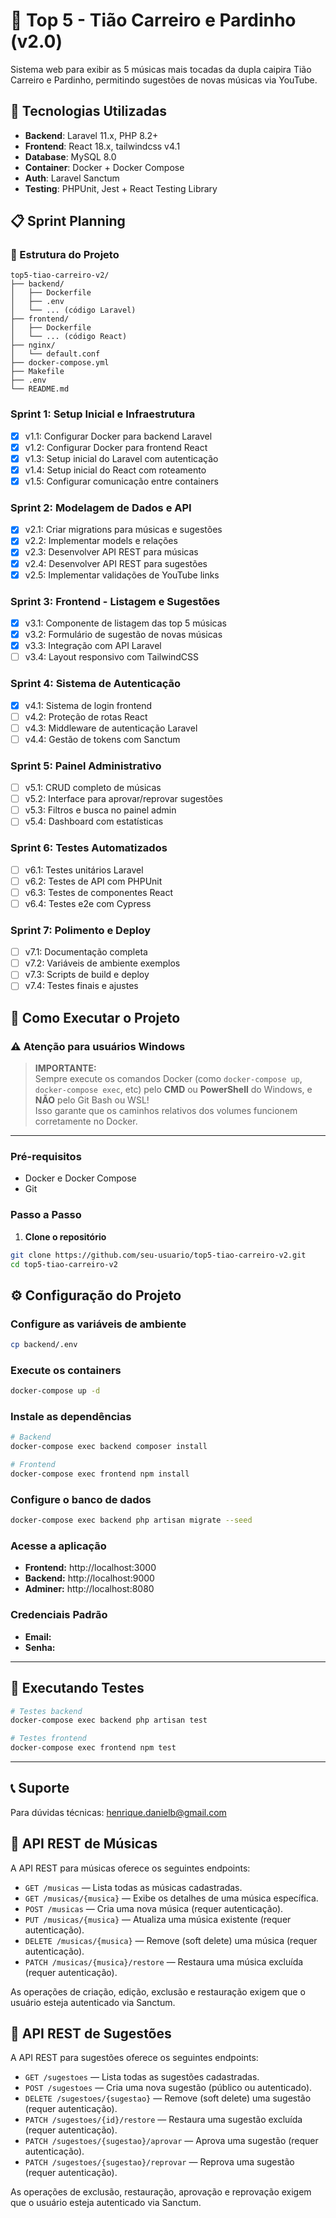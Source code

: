# 🎵 Top 5 - Tião Carreiro e Pardinho (v2.0)

Sistema web para exibir as 5 músicas mais tocadas da dupla caipira Tião Carreiro
e Pardinho, permitindo sugestões de novas músicas via YouTube.

## 🚀 Tecnologias Utilizadas

- **Backend**: Laravel 11.x, PHP 8.2+
- **Frontend**: React 18.x, tailwindcss v4.1
- **Database**: MySQL 8.0
- **Container**: Docker + Docker Compose
- **Auth**: Laravel Sanctum
- **Testing**: PHPUnit, Jest + React Testing Library

## 📋 Sprint Planning

### 📁 Estrutura do Projeto

```
top5-tiao-carreiro-v2/
├── backend/
│   ├── Dockerfile
│   ├── .env
│   └── ... (código Laravel)
├── frontend/
│   ├── Dockerfile
│   └── ... (código React)
├── nginx/
│   └── default.conf
├── docker-compose.yml
├── Makefile
├── .env
└── README.md
```

### Sprint 1: Setup Inicial e Infraestrutura

- [x] v1.1: Configurar Docker para backend Laravel
- [x] v1.2: Configurar Docker para frontend React
- [x] v1.3: Setup inicial do Laravel com autenticação
- [x] v1.4: Setup inicial do React com roteamento
- [x] v1.5: Configurar comunicação entre containers

### Sprint 2: Modelagem de Dados e API

- [x] v2.1: Criar migrations para músicas e sugestões
- [x] v2.2: Implementar models e relações
- [x] v2.3: Desenvolver API REST para músicas
- [x] v2.4: Desenvolver API REST para sugestões
- [x] v2.5: Implementar validações de YouTube links

### Sprint 3: Frontend - Listagem e Sugestões

- [x] v3.1: Componente de listagem das top 5 músicas
- [x] v3.2: Formulário de sugestão de novas músicas
- [x] v3.3: Integração com API Laravel
- [ ] v3.4: Layout responsivo com TailwindCSS

### Sprint 4: Sistema de Autenticação

- [x] v4.1: Sistema de login frontend
- [ ] v4.2: Proteção de rotas React
- [ ] v4.3: Middleware de autenticação Laravel
- [ ] v4.4: Gestão de tokens com Sanctum

### Sprint 5: Painel Administrativo

- [ ] v5.1: CRUD completo de músicas
- [ ] v5.2: Interface para aprovar/reprovar sugestões
- [ ] v5.3: Filtros e busca no painel admin
- [ ] v5.4: Dashboard com estatísticas

### Sprint 6: Testes Automatizados

- [ ] v6.1: Testes unitários Laravel
- [ ] v6.2: Testes de API com PHPUnit
- [ ] v6.3: Testes de componentes React
- [ ] v6.4: Testes e2e com Cypress

### Sprint 7: Polimento e Deploy

- [ ] v7.1: Documentação completa
- [ ] v7.2: Variáveis de ambiente exemplos
- [ ] v7.3: Scripts de build e deploy
- [ ] v7.4: Testes finais e ajustes

## 🐳 Como Executar o Projeto

### ⚠️ Atenção para usuários Windows

> **IMPORTANTE:**  
> Sempre execute os comandos Docker (como `docker-compose up`,
> `docker-compose exec`, etc) pelo **CMD** ou **PowerShell** do Windows, e
> **NÃO** pelo Git Bash ou WSL!  
> Isso garante que os caminhos relativos dos volumes funcionem corretamente no
> Docker.

---

### Pré-requisitos

- Docker e Docker Compose
- Git

### Passo a Passo

1. **Clone o repositório**

```bash
git clone https://github.com/seu-usuario/top5-tiao-carreiro-v2.git
cd top5-tiao-carreiro-v2
```

## ⚙️ Configuração do Projeto

### Configure as variáveis de ambiente

```bash
cp backend/.env
```

### Execute os containers

```bash
docker-compose up -d
```

### Instale as dependências

```bash
# Backend
docker-compose exec backend composer install

# Frontend
docker-compose exec frontend npm install
```

### Configure o banco de dados

```bash
docker-compose exec backend php artisan migrate --seed
```

### Acesse a aplicação

- **Frontend:** http://localhost:3000
- **Backend:** http://localhost:9000
- **Adminer:** http://localhost:8080

### Credenciais Padrão

- **Email:**
- **Senha:**

---

## 🧪 Executando Testes

```bash
# Testes backend
docker-compose exec backend php artisan test

# Testes frontend
docker-compose exec frontend npm test
```

---

## 📞 Suporte

Para dúvidas técnicas: henrique.danielb@gmail.com

## 📡 API REST de Músicas

A API REST para músicas oferece os seguintes endpoints:

- `GET /musicas` — Lista todas as músicas cadastradas.
- `GET /musicas/{musica}` — Exibe os detalhes de uma música específica.
- `POST /musicas` — Cria uma nova música (requer autenticação).
- `PUT /musicas/{musica}` — Atualiza uma música existente (requer autenticação).
- `DELETE /musicas/{musica}` — Remove (soft delete) uma música (requer
  autenticação).
- `PATCH /musicas/{musica}/restore` — Restaura uma música excluída (requer
  autenticação).

As operações de criação, edição, exclusão e restauração exigem que o usuário
esteja autenticado via Sanctum.

## 📡 API REST de Sugestões

A API REST para sugestões oferece os seguintes endpoints:

- `GET /sugestoes` — Lista todas as sugestões cadastradas.
- `POST /sugestoes` — Cria uma nova sugestão (público ou autenticado).
- `DELETE /sugestoes/{sugestao}` — Remove (soft delete) uma sugestão (requer
  autenticação).
- `PATCH /sugestoes/{id}/restore` — Restaura uma sugestão excluída (requer
  autenticação).
- `PATCH /sugestoes/{sugestao}/aprovar` — Aprova uma sugestão (requer
  autenticação).
- `PATCH /sugestoes/{sugestao}/reprovar` — Reprova uma sugestão (requer
  autenticação).

As operações de exclusão, restauração, aprovação e reprovação exigem que o
usuário esteja autenticado via Sanctum.
